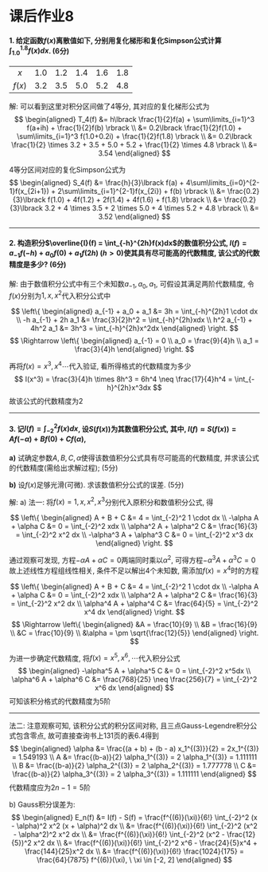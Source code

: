 # 课后作业8

#### 1. 给定函数$f(x)$离散值如下, 分别用复化梯形和复化Simpson公式计算$\int_{1.0}^{1.8}f(x)dx$. (6分)
|        |     |     |     |     |     |
|:------:|:---:|:---:|:---:|:---:|:---:|
|   $x$  | 1.0 | 1.2 | 1.4 | 1.6 | 1.8 |
| $f(x)$ | 3.2 | 3.5 | 5.0 | 5.2 | 4.8 |

解: 可以看到这里对积分区间做了4等分, 其对应的复化梯形公式为
$$
\begin{aligned}
    T_4(f) &= h\lbrack \frac{1}{2}f(a) + \sum\limits_{i=1}^3 f(a+ih) + \frac{1}{2}f(b) \rbrack \\
           &= 0.2\lbrack \frac{1}{2}f(1.0) + \sum\limits_{i=1}^3 f(1.0+0.2i) + \frac{1}{2}f(1.8) \rbrack \\
           &= 0.2\lbrack \frac{1}{2} \times 3.2 + 3.5 + 5.0 + 5.2 + \frac{1}{2} \times 4.8 \rbrack \\
           &= 3.54
\end{aligned}
$$

4等分区间对应的复化Simpson公式为
$$
\begin{aligned}
    S_4(f) &= \frac{h}{3}\lbrack f(a) + 4\sum\limits_{i=0}^{2-1}f(x_{2i+1}) + 2\sum\limits_{i=1}^{2-1}f(x_{2i}) + f(b) \rbrack \\
           &= \frac{0.2}{3}\lbrack f(1.0) + 4f(1.2) + 2f(1.4) + 4f(1.6) + f(1.8) \rbrack \\
           &= \frac{0.2}{3}\lbrack 3.2 + 4 \times 3.5 + 2 \times 5.0 + 4 \times 5.2 + 4.8 \rbrack \\
           &= 3.52
\end{aligned}
$$

---

#### 2. 构造积分$\overline{I}(f) = \int_{-h}^{2h}f(x)dx$的数值积分公式, $I(f) = a_{-1}f(-h) + a_0f(0) + a_1f(2h) \ (h>0)$使其具有尽可能高的代数精度, 该公式的代数精度是多少? (6分)

解: 由于数值积分公式中有三个未知数$a_{-1}, a_0, a_1$, 可假设其满足两阶代数精度, 令$f(x)$分别为$1, x, x^2$代入积分公式中

$$
\left\{
\begin{aligned}
    a_{-1} + a_0 + a_1 &= 3h = \int_{-h}^{2h}1 \cdot dx \\
    -h a_{-1} + 2h a_1 &= \frac{3}{2}h^2 = \int_{-h}^{2h}xdx \\
    h^2 a_{-1} + 4h^2 a_1 &= 3h^3 = \int_{-h}^{2h}x^2dx
\end{aligned}
\right.
$$
$$
\Rightarrow
\left\{
\begin{aligned}
    a_{-1} = 0 \\
    a_0 = \frac{9}{4}h \\
    a_1 = \frac{3}{4}h
\end{aligned}
\right.
$$

再将$f(x) = x^3, x^4 \cdots$代入验证, 看所得格式的代数精度为多少
$$
I(x^3) = \frac{3}{4}h \times 8h^3 = 6h^4 \neq \frac{17}{4}h^4 = \int_{-h}^{2h}x^3dx
$$
故该公式的代数精度为2

---

#### 3. 记$I(f) = \int_{-2}^2 f(x)dx$, 设$S(f(x))$为其数值积分公式, 其中, $I(f) \approx S(f(x)) = Af(-\alpha) + Bf(0) + Cf(\alpha)$,

**a)** 试确定参数$A, B, C, \alpha$使得该数值积分公式具有尽可能高的代数精度, 并求该公式的代数精度(需给出求解过程); (5分)

**b)** 设$f(x)$足够光滑(可微). 求该数值积分公式的误差. (5分)

解: a) 法一: 将$f(x) = 1, x, x^2, x^3$分别代入原积分和数值积分公式, 得

$$
\left\{
\begin{aligned}
    A + B + C &= 4 = \int_{-2}^2 1 \cdot dx \\
    -\alpha A + \alpha C &= 0 = \int_{-2}^2 xdx \\
    \alpha^2 A + \alpha^2 C &= \frac{16}{3} = \int_{-2}^2 x^2 dx \\
    -\alpha^3 A + \alpha^3 C &= 0 = \int_{-2}^2 x^3 dx
\end{aligned}
\right.
$$

通过观察可发现, 方程$-\alpha A + \alpha C = 0$两端同时乘以$\alpha^2$,
可得方程$-\alpha^3 A + \alpha^3 C = 0$故上述线性方程组线性相关, 条件不足以解出4个未知数,
需添加$f(x) = x^4$时的方程

$$
\left\{
\begin{aligned}
    A + B + C &= 4 = \int_{-2}^2 1 \cdot dx \\
    -\alpha A + \alpha C &= 0 = \int_{-2}^2 xdx \\
    \alpha^2 A + \alpha^2 C &= \frac{16}{3} = \int_{-2}^2 x^2 dx \\
    \alpha^4 A + \alpha^4 C &= \frac{64}{5} = \int_{-2}^2 x^4 dx
\end{aligned}
\right.
$$
$$
\Rightarrow
\left\{
\begin{aligned}
    &A = \frac{10}{9} \\
    &B = \frac{16}{9} \\
    &C = \frac{10}{9} \\
    &\alpha = \pm \sqrt{\frac{12}{5}}
\end{aligned}
\right.
$$

为进一步确定代数精度, 将$f(x) = x^5, x^6, \cdots$代入积分公式
$$
\begin{aligned}
    -\alpha^5 A + \alpha^5 C &= 0 = \int_{-2}^2 x^5dx \\
    \alpha^6 A + \alpha^6 C &= \frac{768}{25} \neq \frac{256}{7} = \int_{-2}^2 x^6 dx
\end{aligned}
$$
可知该积分格式的代数精度为5阶

---

法二: 注意观察可知, 该积分公式的积分区间对称, 且三点Gauss-Legendre积分公式包含零点,
故可直接查询书上131页的表6.4得到
$$
\begin{aligned}
    \alpha &= \frac{(a + b) + (b - a) x_1^{(3)}}{2} = 2x_1^{(3)} = 1.549193 \\
    A &= \frac{(b-a)}{2} \alpha_1^{(3)} = 2 \alpha_1^{(3)} = 1.111111 \\
    B &= \frac{(b-a)}{2} \alpha_2^{(3)} = 2 \alpha_2^{(3)} = 1.777778 \\
    C &= \frac{(b-a)}{2} \alpha_3^{(3)} = 2 \alpha_3^{(3)} = 1.111111
\end{aligned}
$$
代数精度应为$2n - 1 = 5$阶

b) Gauss积分误差为:
$$
\begin{aligned}
    E_n(f) &= I(f) - S(f) = \frac{f^{(6)}(\xi)}{6!} \int_{-2}^2 (x - \alpha)^2 x^2 (x + \alpha)^2 dx \\
           &= \frac{f^{(6)}(\xi)}{6!} \int_{-2}^2 (x^2 - \alpha^2)^2 x^2 dx \\
           &= \frac{f^{(6)}(\xi)}{6!} \int_{-2}^2 (x^2 - \frac{12}{5})^2 x^2 dx \\
           &= \frac{f^{(6)}(\xi)}{6!} \int_{-2}^2 x^6 - \frac{24}{5}x^4 + \frac{144}{25}x^2 dx \\
           &= \frac{f^{(6)}(\xi)}{6!} \frac{1024}{175} = \frac{64}{7875} f^{(6)}(\xi), \  \xi \in [-2, 2]
\end{aligned}
$$
